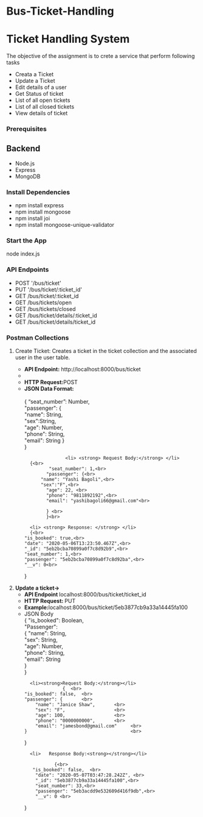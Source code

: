 # Bus-Ticket-Handling
<h1>Ticket Handling System</h1>
<p>The objective of the assignment is to crete a service that perform following tasks</p>
<ul>
<li>Creata a Ticket</li>
<li>Update a Ticket</li>
<li>Edit details of a user</li>
<li> Get Status of ticket</li>
<li>List of all open tickets</li>
<li>List of all closed tickets</li>
<li>View details of ticket</li>

</ul>

<h3>Prerequisites</h3>
<h2>Backend</h2>
<ul>
<li> Node.js</li>
<li>Express</li>
<li> MongoDB</li>

</ul>

<h3> Install Dependencies</h3>
<ul>
<li> npm install express</li>
<li>npm install mongoose</li>
<li>npm install joi</li>
<li> npm install mongoose-unique-validator</li>

</ul>
<h3> Start the App</h3>
<p> node index.js</p>
<h3>API Endpoints</h3>
<ul>
<li> POST '/bus/ticket'</li>
<li>PUT '/bus/ticket/:ticket_id'</li>
<li>GET /bus/ticket/:ticket_id</li>
<li>GET /bus/tickets/open</li>
<li>GET /bus/tickets/closed</li>
<li>GET /bus/ticket/details/:ticket_id</li>
      <li>GET /bus/ticket/details/ticket_id </li>

</ul>
<h3> Postman Collections</h3>
<ol>
      <li> Create Ticket:  Creates a ticket in the ticket collection and the associated user in the user table. </li>
      <ul>
            <li><strong> API Endpoint:</strong> http://localhost:8000/bus/ticket<li>
            <li><strong>HTTP Request:</strong>POST</li>
            <li><strong>JSON Data Format:</strong> </li>
            <div>      <br> {
                  “seat_number”: Number,<br>
                   "passenger": { <br>
 	             "name": String,<br>
                   "sex":String,<br>
                   "age": Number, <br>
                   "phone": String, <br>
                   "email": String } <br>
                  }<br>
            </div>
      
                   <li> <strong> Request Body:</strong> </li>
      {<br>
             "seat_number": 1,<br>
            "passenger": {<br>
 	      "name": "Yashi Bagoli",<br>
 	      "sex":"F",<br>
            "age": 22, <br>
            "phone": "9811892192",<br> 
            "email": "yashibagoli66@gmail.com"<br> 
 	
            } <br>
            }<br>

      <li> <strong> Response: </strong> </li>
      {<br>
    "is_booked": true,<br>
    "date": "2020-05-06T13:23:50.467Z",<br>
    "_id": "5eb2bcba70899a0f7c8d92b9",<br>
    "seat_number": 1,<br>
    "passenger": "5eb2bcba70899a0f7c8d92ba",<br>
    "__v": 0<br>
}<br>

</ul>




<li><strong> Update a ticket→ </strong Updates open/closed tickets/Updates user details</li>
      <ul>
      <li > <strong>API Endpoint  </strong> localhost:8000/bus/ticket/ticket_id</li>
      <li> <strong>HTTP Request: </strong>PUT</li>
      <li><strong>Example:</strong>localhost:8000/bus/ticket/5eb3877cb9a33a14445fa100</li>
      <li><strong></strong>JSON Body</li>
      { "is_booked": Boolean, <br>
         "Passenger":          <br>
                  { "name": String,  <br>
                    "sex": String,   <br>
                    "age": Number,   <br>
                    "phone": String,  <br>
                    "email": String    <br>
                       }             <br>
                   }                 <br>

      <li><strong>Request Body:</strong></li>
                  {  <br>
    "is_booked": false,  <br>
    "passenger": {       <br>
        "name": "Janice Shaw",       <br>
        "sex": "F",                  <br>
        "age": 100,                  <br>
        "phone": "0000000000",       <br>
        "email": "jamesbond@gmail.com"     <br>
    }                                      <br>
}                                          <br>

      <li>   Response Body:<strong></strong></li>
            
               {<br>
 	   "is_booked": false,  <br>
    	"date": "2020-05-07T03:47:28.242Z", <br>
    	"_id": "5eb3877cb9a33a14445fa100",<br>
    	"seat_number": 33,<br>
    	"passenger": "5eb3acdd9e532609d416f9db",<br>
    	"__v": 0 <br>
}<br>
</ul>

</ol>


      




      
          
